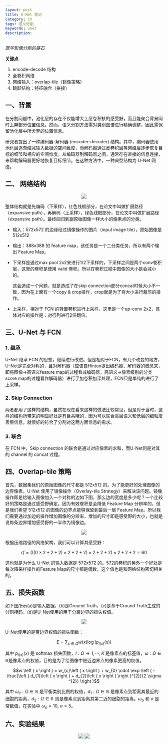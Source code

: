 ```yaml
---
layout: post
title: U-Net 笔记
category: CV
tags: 语义分割
keywords: unet
description:
---
```


*医学影像分割的基石*

**关键点**

1. encode-decode 结构
2. 全卷积网络
3. 网络输入：overlap-tile（镜像策略）
4. 跳跃结构：特征融合（拼接）

## 一、背景

在分割问题中，池化层的存在不仅能增大上层卷积核的感受野，而且能聚合背景同时丢弃部分位置信息。然而，语义分割方法需对类别图谱进行精确调整，因此需保留池化层中所舍弃的位置信息。

研究者提出了一种编码器-解码器 (encoder-decoder) 结构。其中，编码器使用池化层逐渐缩减输入数据的空间维度，而解码器通过反卷积层等网络层逐步恢复目标的细节和相应的空间维度。从编码器到解码器之间，通常存在直接的信息连接，来帮助解码器更好地恢复目标细节。在这种方法中，一种典型结构为 U-Net 网络。

## 二、 网络结构

<center>

<img src="https://raw.githubusercontent.com/chiemon/chiemon.github.io/master/img/UNet/1.png"/>

</center>

整体结构就是先编码（下采样），红色线框部分，在论文中叫做扩展路径（expansive path），再解码（上采样），绿色线框部分，在论文中叫做扩展路径（expansive path）。最终回归到跟原始图像一样大小的像素点的分类。

- 输入：572x572 的边缘经过镜像操作的图片（input image tile），原始图像是 512x512
- 输出：388x388 的 feature map，该任务是一个二分类任务，所以有两个输出 Feature Map。
- 下采样是通过max pool 2x2来进行1/2下采样的，下采样之间是两个conv卷积层，这里的卷积是使用 valid 卷积。所以在卷积过程中图像的大小是会减小的。

    这会造成一个问题，就是造成了在skip connection部分concat时候大小不一致，因为在上面有一个copy & crop操作，crop就是为了将大小进行裁剪的操作。

- 上采样，相对于 FCN 的转置卷积进行上采样，这里是一个up-conv 2x2，具体对应的操作是：对行列进行2倍翻倍。

## 三、U-Net 与 FCN

### 1. 继承

U-Net 继承 FCN 的思想，继续进行改进。但是相对于FCN，有几个改变的地方，U-Net是完全对称的，且对解码器（应该自Hinton提出编码器、解码器的概念来，即将图像->高语义feature map的过程看成编码器，高语义->像素级别的分类score map的过程看作解码器）进行了加卷积加深处理，FCN只是单纯的进行了上采样。

### 2. Skip Connection

两者都用了这样的结构，虽然在现在看来这样的做法比较常见，但是对于当时，这样的结构所带来的明显好处是有目共睹的，因为可以联合高层语义和低层的细粒度表层信息，就很好的符合了分割对这两方面信息的需求。

### 3. 联合

在 FCN 中，Skip connection 的联合是通过对应像素的求和，而U-Net则是对其的 channel 的 concat 过程。

## 四、Overlap-tile 策略

首先，数据集我们的原始图像的尺寸都是 512x512 的。为了能更好的处理图像的边界像素，U-Net 使用了镜像操作（Overlay-tile Strategy）来解决该问题。镜像操作即是给输入图像加入一个对称的边如下图，那么边的宽度是多少呢？一个比较好的策略是通过感受野确定。因为有效卷积是会降低 Feature Map 分辨率的，但是我们希望 512x512 的图像的边界点能够保留到最后一层 Feature Map。所以我们需要通过加边的操作增加图像的分辨率，增加的尺寸即是感受野的大小，也就是说每条边界增加感受野的一半作为镜像边。

<center>

<img src="https://raw.githubusercontent.com/chiemon/chiemon.github.io/master/img/UNet/2.png"/>

</center>

根据压缩路径的网络架构，我们可以计算其感受野：

$$rf = \left ( \left ( \left ( 0 \times 2 + 2 + 2\right ) \times 2 + 2 + 2 \right )  \times 2 + 2 + 2 \right ) \times 2 + 2 + 2 = 60$$

这也就是为什么 U-Net 的输入数据是 572x572 的。572的卷积的另外一个好处是每次降采样操作的Feature Map的尺寸都是偶数，这个值也是和网络结构密切相关的。

## 五、损失函数

如下图所示(a)是输入数据，(b)是Ground Truth，(c)是基于Ground Truth生成的分割掩码，(d)是U-Net使用的用于分离边界的损失权值。

<center>

<img src="https://raw.githubusercontent.com/chiemon/chiemon.github.io/master/img/UNet/3.png"/>

</center>

U-Net使用的是带边界权值的损失函数：

$$E = \sum_{x \in \Omega } w\left ( x \right ) \log \left ( p_{l\left ( x \right )}\left ( x \right ) \right )$$

其中 $p_{l\left ( x \right )}\left ( x \right )$ 是 softmax 损失函数，$l : \Omega \rightarrow {1,\cdots,K}$ 是像素点的标签值，$\omega : \Omega \in \mathbb{R}$是像素点的权值，目的是为了给图像中贴近边界点的像素更高的权值。

$$w \left ( x \right ) = w_{c}\left ( x \right ) + w_{0} \cdot \exp \left ( - \frac{\left ( d_{1}\left ( x \right ) + d_{2}\left ( x \right ) \right )^{2}}{2 \sigma ^{2}} \right )$$

其中 $\omega_{c} : \Omega \in \mathbb{R}$ 是平衡类别比例的权值，$d_{1} : \Omega \in \mathbb{R}$ 是像素点到距离其最近的细胞的距离，$d_{2} : \Omega \in \mathbb{R}$ 则是像素点到距离其第二近的细胞的距离。$\omega_{o}$ 和 $\sigma$ 是常数值，在实验中 $\omega_{o} = 10$, $\sigma = 5$。

## 六、实验结果

<center>

<img src="https://raw.githubusercontent.com/chiemon/chiemon.github.io/master/img/UNet/4.png"/>

<img src="https://raw.githubusercontent.com/chiemon/chiemon.github.io/master/img/UNet/5.png"/>

</center>
